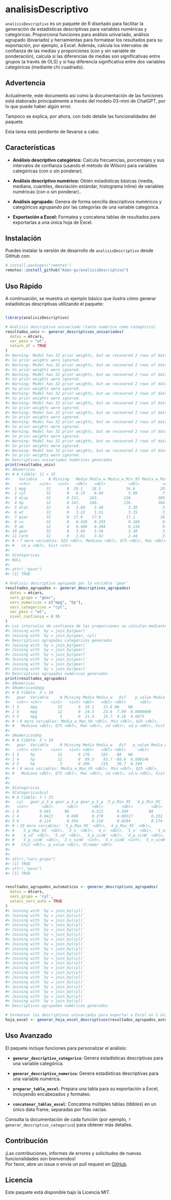 
<!-- README.md is generated from README.Rmd. Please edit that file -->

# analisisDescriptivo

<!-- badges: start -->
<!-- badges: end -->

`analisisDescriptivo` es un paquete de R diseñado para facilitar la
generación de estadísticas descriptivas para variables numéricas y
categóricas. Proporciona funciones para análisis univariado, análisis
agrupado (bivariado) y herramientas para formatear los resultados para
su exportación, por ejemplo, a Excel. Además, calcula los intervalos de
confianza de las medias y proporciones (con y sin variable de
ponderación), calcula si las diferencias de medias son significativas
entre grupos (a través de OLS) y si hay diferencia significativa entre
dos variables categóricas (mediante chi cuadrado).

## Advertencia

Actualmente, este documento así como la documentación de las funciones
está elaborado principalmente a través del modelo 03-mini de ChatGPT,
por lo que puede haber algún error.

Tampoco se explica, por ahora, con todo detalle las funcionalidades del
paquete.

Esta tarea está pendiente de llevarse a cabo.

## Características

- **Análisis descriptivo categórico:** Calcula frecuencias, porcentajes
  y sus intervalos de confianza (usando el método de Wilson) para
  variables categóricas (con o sin ponderar).

<!-- -->

- **Análisis descriptivo numérico:** Obtén estadísticas básicas (media,
  mediana, cuantiles, desviación estándar, histograma inline) de
  variables numéricas (con o sin ponderar)..

<!-- -->

- **Análisis agrupado:** Genera de forma sencilla descriptivos numéricos
  y categóricos agrupando por las categorías de una variable categórica.

<!-- -->

- **Exportación a Excel:** Formatea y concatena tablas de resultados
  para exportarlas a una única hoja de Excel.

## Instalación

Puedes instalar la versión de desarrollo de `analisisDescriptivo` desde
GitHub con:

``` r
# install.packages("remotes")
remotes::install_github("Adan-gz/analisisDescriptivo")
```

## Uso Rápido

A continuación, se muestra un ejemplo básico que ilustra cómo generar
estadísticas descriptivas utilizando el paquete:

``` r

library(analisisDescriptivo)

# Análisis descriptivo univariado (tanto numérico como categórico)
resultados_univ <- generar_descriptivos_univariados(
  datos = mtcars,
  var_peso = "wt", 
  return_df = TRUE
)
#> Warning: Model has 32 prior weights, but we recovered 2 rows of data.
#> So prior weights were ignored.
#> Warning: Model has 32 prior weights, but we recovered 2 rows of data.
#> So prior weights were ignored.
#> Warning: Model has 32 prior weights, but we recovered 2 rows of data.
#> So prior weights were ignored.
#> Warning: Model has 32 prior weights, but we recovered 2 rows of data.
#> So prior weights were ignored.
#> Warning: Model has 32 prior weights, but we recovered 2 rows of data.
#> So prior weights were ignored.
#> Warning: Model has 32 prior weights, but we recovered 2 rows of data.
#> So prior weights were ignored.
#> Warning: Model has 32 prior weights, but we recovered 2 rows of data.
#> So prior weights were ignored.
#> Warning: Model has 32 prior weights, but we recovered 2 rows of data.
#> So prior weights were ignored.
#> Warning: Model has 32 prior weights, but we recovered 2 rows of data.
#> So prior weights were ignored.
#> Warning: Model has 32 prior weights, but we recovered 2 rows of data.
#> So prior weights were ignored.
#> Warning: Model has 32 prior weights, but we recovered 2 rows of data.
#> So prior weights were ignored.
#> Descriptivos univariados numéricos generados
print(resultados_univ)
#> $Numericas
#> # A tibble: 11 × 15
#>    Variable     N Missing   Media Media_w Media_w_Min_95 Media_w_Max_95   Min
#>    <chr>    <int>   <int>   <dbl>   <dbl>          <dbl>          <dbl> <dbl>
#>  1 mpg         32       0  20.1    18.5           16.6           20.5   10.4 
#>  2 cyl         32       0   6.19    6.60           5.99           7.21   4   
#>  3 disp        32       0 231.    263.           218.           309.    71.1 
#>  4 hp          32       0 147.    160.           136.           184.    52   
#>  5 drat        32       0   3.60    3.48           3.30           3.67   2.76
#>  6 wt          32       0   3.22    3.51           3.15           3.87   1.51
#>  7 qsec        32       0  17.8    17.8           17.1           18.4   14.5 
#>  8 vs          32       0   0.438   0.355          0.180          0.530  0   
#>  9 am          32       0   0.406   0.304          0.136          0.473  0   
#> 10 gear        32       0   3.69    3.56           3.30           3.82   3   
#> 11 carb        32       0   2.81    3.02           2.44           3.59   1   
#> # ℹ 7 more variables: Q25 <dbl>, Mediana <dbl>, Q75 <dbl>, Max <dbl>, sd <dbl>,
#> #   sd_w <dbl>, hist <chr>
#> 
#> $Categoricas
#> NULL
#> 
#> attr(,"peso")
#> [1] TRUE

# Análisis descriptivo agrupado por la variable 'gear'
resultados_agrupados <- generar_descriptivos_agrupados(
  datos = mtcars,
  vars_grupo = "gear",
  vars_numericas = c("mpg", "hp"),
  vars_categoricas = "cyl",
  var_peso = "wt",
  nivel_confianza = 0.95
)
#> Los intervalos de confianza de las proporciones se calculan mediante la N efectiva
#> Joining with `by = join_by(gear)`
#> Joining with `by = join_by(gear, cyl)`
#> Descriptivos agrupados categóricos generados
#> Joining with `by = join_by(gear)`
#> Joining with `by = join_by(gear)`
#> Joining with `by = join_by(gear)`
#> Joining with `by = join_by(gear)`
#> Joining with `by = join_by(gear)`
#> Joining with `by = join_by(gear)`
#> Descriptivos agrupados numéricos generados
print(resultados_agrupados)
#> $Numericas
#> $Numericas$mpg
#> # A tibble: 3 × 18
#>   gear  Variable     N Missing Media Media_w   Dif    p_value Media_w_Min_95
#>   <chr> <chr>    <int>   <int> <dbl>   <dbl> <dbl>      <dbl>          <dbl>
#> 1 3     mpg         15       0  16.1    15.6 NA    NA                   13.5
#> 2 4     mpg         12       0  24.5    23.6  7.99  0.0000609           20.8
#> 3 5     mpg          5       0  21.4    19.7  4.16  0.0875              15.4
#> # ℹ 9 more variables: Media_w_Max_95 <dbl>, Min <dbl>, Q25 <dbl>,
#> #   Mediana <dbl>, Q75 <dbl>, Max <dbl>, sd <dbl>, sd.w <dbl>, hist <chr>
#> 
#> $Numericas$hp
#> # A tibble: 3 × 18
#>   gear  Variable     N Missing Media Media_w   Dif   p_value Media_w_Min_95
#>   <chr> <chr>    <int>   <int> <dbl>   <dbl> <dbl>     <dbl>          <dbl>
#> 1 3     hp          15       0 176.    182.   NA   NA                 158. 
#> 2 4     hp          12       0  89.5    93.7 -88.6  0.000146           60.3
#> 3 5     hp           5       0 196.    219.   36.7  0.199             167. 
#> # ℹ 9 more variables: Media_w_Max_95 <dbl>, Min <dbl>, Q25 <dbl>,
#> #   Mediana <dbl>, Q75 <dbl>, Max <dbl>, sd <dbl>, sd.w <dbl>, hist <chr>
#> 
#> 
#> $Categoricas
#> $Categoricas$cyl
#> # A tibble: 3 × 25
#>   cyl   gear_p_3_p gear_p_4_p gear_p_5_p `3_p_Min_95` `4_p_Min_95` `5_p_Min_95`
#>   <chr>      <dbl>      <dbl>      <dbl>        <dbl>        <dbl>        <dbl>
#> 1 8         0.843      NA          0.512      0.589         NA           0.170 
#> 2 4         0.0422      0.606      0.278      0.00517        0.332       0.0605
#> 3 6         0.114       0.394      0.210      0.0284         0.174       0.0375
#> # ℹ 18 more variables: `3_p_Max_95` <dbl>, `4_p_Max_95` <dbl>,
#> #   `5_p_Max_95` <dbl>, `3_n` <dbl>, `4_n` <dbl>, `5_n` <dbl>, `3_sd` <dbl>,
#> #   `4_sd` <dbl>, `5_sd` <dbl>, `3_p_sinW` <dbl>, `4_p_sinW` <dbl>,
#> #   `5_p_sinW` <dbl>, `3_n_sinW` <int>, `4_n_sinW` <int>, `5_n_sinW` <int>,
#> #   Chi2 <dbl>, p_value <dbl>, VCramer <dbl>
#> 
#> 
#> attr(,"vars_grupo")
#> [1] TRUE
#> attr(,"peso")
#> [1] TRUE


resultados_agrupados_automaticos <- generar_descriptivos_agrupados( 
  datos = mtcars,
  vars_grupo = 'cyl', 
  selecc_vars_auto = TRUE
)
#> Joining with `by = join_by(cyl)`
#> Joining with `by = join_by(cyl)`
#> Joining with `by = join_by(cyl)`
#> Joining with `by = join_by(cyl)`
#> Joining with `by = join_by(cyl)`
#> Joining with `by = join_by(cyl)`
#> Joining with `by = join_by(cyl)`
#> Joining with `by = join_by(cyl)`
#> Joining with `by = join_by(cyl)`
#> Joining with `by = join_by(cyl)`
#> Joining with `by = join_by(cyl)`
#> Joining with `by = join_by(cyl)`
#> Joining with `by = join_by(cyl)`
#> Joining with `by = join_by(cyl)`
#> Joining with `by = join_by(cyl)`
#> Joining with `by = join_by(cyl)`
#> Joining with `by = join_by(cyl)`
#> Joining with `by = join_by(cyl)`
#> Joining with `by = join_by(cyl)`
#> Joining with `by = join_by(cyl)`
#> Descriptivos agrupados numéricos generados

# Formatear los descriptivos univariados para exportar a Excel en 1 única hoja
hoja_excel <- generar_hoja_excel_descriptivos(resultados_agrupados_automaticos)
```

## Uso Avanzado

El paquete incluye funciones para personalizar el análisis:

- **`generar_descriptivo_categorico`**: Genera estadísticas descriptivas
  para una variable categórica.

- **`generar_descriptivo_numerico`**: Genera estadísticas descriptivas
  para una variable numérica.

- **`preparar_tabla_excel`**: Prepara una tabla para su exportación a
  Excel, incluyendo encabezados y formateo.

- **`concatenar_tablas_excel`**: Concatena múltiples tablas (tibbles) en
  un único data frame, separadas por filas vacías.

Consulta la documentación de cada función (por ejemplo,
`?generar_descriptivo_categorico`) para obtener más detalles.

## Contribución

¡Las contribuciones, informes de errores y solicitudes de nuevas
funcionalidades son bienvenidos!  
Por favor, abre un issue o envía un pull request en
[GitHub](https://github.com/Adan-gz/analisisDescriptivo).

## Licencia

Este paquete está disponible bajo la Licencia MIT.
